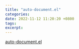 ```yaml
---
title: "auto-document.el"
categories: 
date: 2022-11-12 11:20:20 +0800
tags: 
excerpt: 
---
```


[auto-document.el](https://www.emacswiki.org/emacs/download/auto-document.el)




